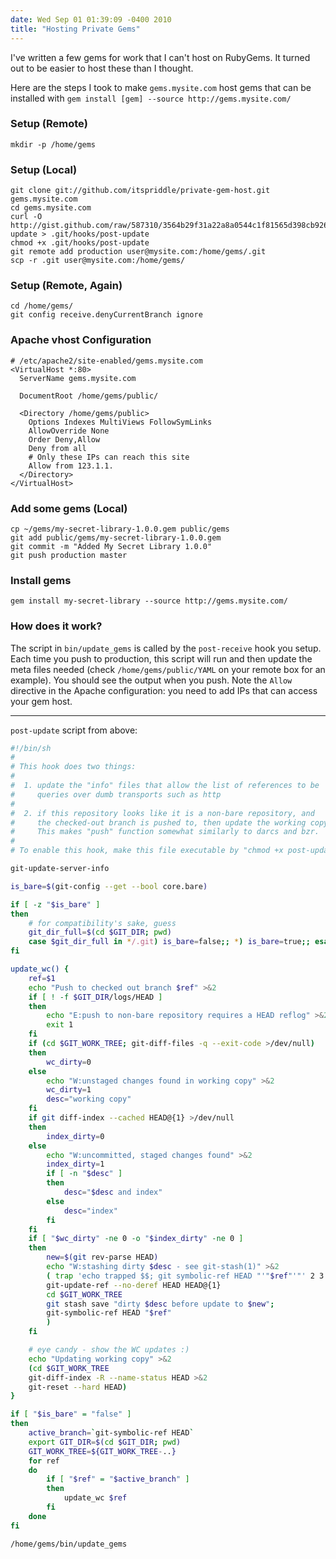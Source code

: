 ```yaml
---
date: Wed Sep 01 01:39:09 -0400 2010
title: "Hosting Private Gems"
---
```


I've written a few gems for work that I can't host on RubyGems. It turned
out to be easier to host these than I thought.

Here are the steps I took to make `gems.mysite.com` host gems that
can be installed with `gem install [gem] --source http://gems.mysite.com/`

### Setup (Remote)

    mkdir -p /home/gems

### Setup (Local)

    git clone git://github.com/itspriddle/private-gem-host.git gems.mysite.com
    cd gems.mysite.com
    curl -O http://gist.github.com/raw/587310/3564b29f31a22a8a0544c1f81565d398cb926b2f/post-update > .git/hooks/post-update
    chmod +x .git/hooks/post-update
    git remote add production user@mysite.com:/home/gems/.git
    scp -r .git user@mysite.com:/home/gems/

### Setup (Remote, Again)

    cd /home/gems/
    git config receive.denyCurrentBranch ignore

### Apache vhost Configuration

    # /etc/apache2/site-enabled/gems.mysite.com
    <VirtualHost *:80>
      ServerName gems.mysite.com

      DocumentRoot /home/gems/public/

      <Directory /home/gems/public>
        Options Indexes MultiViews FollowSymLinks
        AllowOverride None
        Order Deny,Allow
        Deny from all
        # Only these IPs can reach this site
        Allow from 123.1.1.
      </Directory>
    </VirtualHost>


### Add some gems (Local)

    cp ~/gems/my-secret-library-1.0.0.gem public/gems
    git add public/gems/my-secret-library-1.0.0.gem
    git commit -m "Added My Secret Library 1.0.0"
    git push production master


### Install gems

    gem install my-secret-library --source http://gems.mysite.com/


### How does it work?

The script in `bin/update_gems` is called by the `post-receive` hook you setup.
Each time you push to production, this script will run and then update
the meta files needed (check `/home/gems/public/YAML` on your remote box
for an example). You should see the output when you push. Note the `Allow`
directive in the Apache configuration: you need to add IPs that can
access your gem host.

---

`post-update` script from above:

```sh
#!/bin/sh
#
# This hook does two things:
#
#  1. update the "info" files that allow the list of references to be
#     queries over dumb transports such as http
#
#  2. if this repository looks like it is a non-bare repository, and
#     the checked-out branch is pushed to, then update the working copy.
#     This makes "push" function somewhat similarly to darcs and bzr.
#
# To enable this hook, make this file executable by "chmod +x post-update".

git-update-server-info

is_bare=$(git-config --get --bool core.bare)

if [ -z "$is_bare" ]
then
	# for compatibility's sake, guess
	git_dir_full=$(cd $GIT_DIR; pwd)
	case $git_dir_full in */.git) is_bare=false;; *) is_bare=true;; esac
fi

update_wc() {
	ref=$1
	echo "Push to checked out branch $ref" >&2
	if [ ! -f $GIT_DIR/logs/HEAD ]
	then
		echo "E:push to non-bare repository requires a HEAD reflog" >&2
		exit 1
	fi
	if (cd $GIT_WORK_TREE; git-diff-files -q --exit-code >/dev/null)
	then
		wc_dirty=0
	else
		echo "W:unstaged changes found in working copy" >&2
		wc_dirty=1
		desc="working copy"
	fi
	if git diff-index --cached HEAD@{1} >/dev/null
	then
		index_dirty=0
	else
		echo "W:uncommitted, staged changes found" >&2
		index_dirty=1
		if [ -n "$desc" ]
		then
			desc="$desc and index"
		else
			desc="index"
		fi
	fi
	if [ "$wc_dirty" -ne 0 -o "$index_dirty" -ne 0 ]
	then
		new=$(git rev-parse HEAD)
		echo "W:stashing dirty $desc - see git-stash(1)" >&2
		( trap 'echo trapped $$; git symbolic-ref HEAD "'"$ref"'"' 2 3 13 15 ERR EXIT
		git-update-ref --no-deref HEAD HEAD@{1}
		cd $GIT_WORK_TREE
		git stash save "dirty $desc before update to $new";
		git-symbolic-ref HEAD "$ref"
		)
	fi

	# eye candy - show the WC updates :)
	echo "Updating working copy" >&2
	(cd $GIT_WORK_TREE
	git-diff-index -R --name-status HEAD >&2
	git-reset --hard HEAD)
}

if [ "$is_bare" = "false" ]
then
	active_branch=`git-symbolic-ref HEAD`
	export GIT_DIR=$(cd $GIT_DIR; pwd)
	GIT_WORK_TREE=${GIT_WORK_TREE-..}
	for ref
	do
		if [ "$ref" = "$active_branch" ]
		then
			update_wc $ref
		fi
	done
fi

/home/gems/bin/update_gems
```
